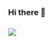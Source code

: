 ### Hi there 👋

### <img align="center" src="https://github-readme-stats.vercel.app/api/<dark>/?username=<Its-Networking>&theme=<dark>" />

<!--
**Its-Networking/Its-Networking** is a ✨ _special_ ✨ repository because its `README.md` (this file) appears on your GitHub profile.

Here are some ideas to get you started:

- 🔭 I’m currently working on ...
- 🌱 I’m currently learning ...
- 👯 I’m looking to collaborate on ...
- 🤔 I’m looking for help with ...
- 💬 Ask me about ...
- 📫 How to reach me: ...
- 😄 Pronouns: ...
- ⚡ Fun fact: ...
-->
